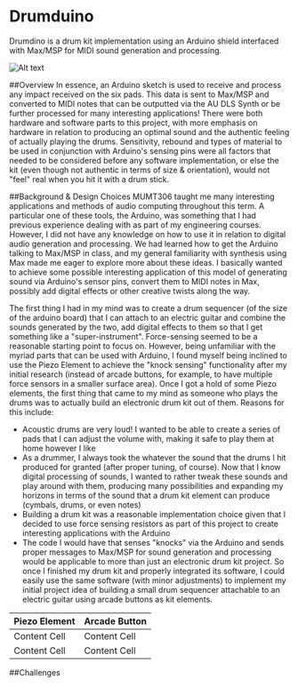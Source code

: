 # Drumduino

Drumdino is a drum kit implementation using an Arduino shield interfaced with Max/MSP for MIDI sound generation and processing.

![Alt text](https://github.com/nehirakdag/Drumduino/blob/master/Kit.jpg)

##Overview
In essence, an Arduino sketch is used to receive and process any impact received on the six pads. This data is sent to Max/MSP and converted to MIDI notes that can be outputted via the AU DLS Synth or be further processed for many interesting applications! 
There were both hardware and software parts to this project, with more emphasis on hardware in relation to producing an optimal sound and the authentic feeling of actually playing the drums. Sensitivity, rebound and types of material to be used in conjunction with Arduino's sensing pins were all factors that needed to be considered before any software implementation, or else the kit (even though not authentic in terms of size & orientation), would not "feel" real when you hit it with a drum stick.



##Background & Design Choices
MUMT306 taught me many interesting applications and methods of audio computing throughout this term. A particular one of these tools, the Arduino, was something that I had previous experience dealing with as part of my engineering courses. However, I did not have any knowledge on how to use it in relation to digital audio generation and processing. We had learned how to get the Arduino talking to Max/MSP in class, and my general familiarity with synthesis using Max made me eager to explore more about these ideas. I basically wanted to achieve some possible interesting application of this model of generating sound via Arduino's sensor pins, convert them to MIDI notes in Max, possibly add digital effects or other creative twists along the way.




The first thing I had in my mind was to create a drum sequencer (of the size of the arduino board) that I can attach to an electric guitar and combine the sounds generated by the two, add digital effects to them so that I get something like a "super-instrument". Force-sensing seemed to be a reasonable starting point to focus on. However, being unfamiliar with the myriad parts that can be used with Arduino, I found myself being inclined to use the Piezo Element to achieve the "knock sensing" functionality after my initial research (instead of arcade buttons, for example, to have multiple force sensors in a smaller surface area). Once I got a hold of some Piezo elements, the first thing that came to my mind as someone who plays the drums was to actually build an electronic drum kit out of them. Reasons for this include:
  - Acoustic drums are very loud! I wanted to be able to create a series of pads that I can adjust the volume with, making it safe to play them at home however I like
  - As a drummer, I always took the whatever the sound that the drums I hit produced for granted (after proper tuning, of course). Now that I know digital processing of sounds, I wanted to rather tweak these sounds and play around with them, producing many possibilities and expanding my horizons in terms of the sound that a drum kit element can produce (cymbals, drums, or even notes)
  - Building a drum kit was a reasonable implementation choice given that I decided to use force sensing resistors as part of this project to create interesting applications with the Arduino
  - The code I would have that senses "knocks" via the Arduino and sends proper messages to Max/MSP for sound generation and processing would be applicable to more than just an electronic drum kit project. So once I finished my drum kit and properly integrated its software, I could easily use the same software (with minor adjustments) to implement my initial project idea of building a small drum sequencer attachable to an electric guitar using arcade buttons as kit elements.

| Piezo Element  | Arcade Button |
| ------------- | ------------- |
| Content Cell  | Content Cell  |
| Content Cell  | Content Cell  |

##Challenges
